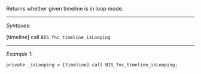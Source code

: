 Returns whether given timeline is in loop mode.


---
*Syntaxes:*

[timeline] call `BIS_fnc_timeline_isLooping`

---
*Example 1:*

```sqf
private _isLooping = [timeline] call BIS_fnc_timeline_isLooping;
```